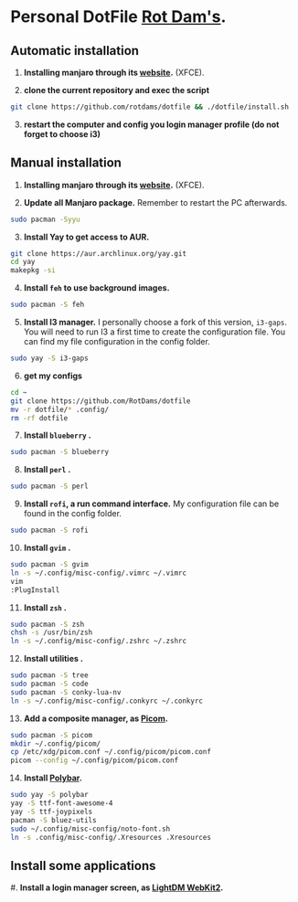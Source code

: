 # Personal DotFile [Rot Dam's](https://github.com/rotdams).

## Automatic installation
1. **Installing manjaro through its [website](https://manjaro.org/download/).** (XFCE).

2. **clone the current repository and exec the script**
```bash
git clone https://github.com/rotdams/dotfile && ./dotfile/install.sh
```
3. **restart the computer and config you login manager profile (do not forget to choose i3)**

## Manual installation

1. **Installing manjaro through its [website](https://manjaro.org/download/).** (XFCE).


2. **Update all Manjaro package.** Remember to restart the PC afterwards.
```bash
sudo pacman -Syyu
```
3. **Install Yay to get access to AUR.**
```bash
git clone https://aur.archlinux.org/yay.git
cd yay
makepkg -si
```

4. **Install `feh` to use background images.**
```bash
sudo pacman -S feh
```

5. **Install I3 manager.** I personally choose a fork of this version, `i3-gaps`. You will need to run I3 a first time to create the configuration file. You can find my file configuration in the config folder.
```bash
sudo yay -S i3-gaps
```
6. **get my configs** 
```bash
cd ~
git clone https://github.com/RotDams/dotfile
mv -r dotfile/* .config/
rm -rf dotfile
```

7. **Install `blueberry` .** 
```bash
sudo pacman -S blueberry 
```
 
8. **Install `perl` .** 
```bash
sudo pacman -S perl 
```

9. **Install `rofi`, a run command interface.** My configuration file can be found in the config folder.
```bash
sudo pacman -S rofi
```

10. **Install `gvim` .** 
```bash
sudo pacman -S gvim 
ln -s ~/.config/misc-config/.vimrc ~/.vimrc
vim
:PlugInstall
```
11. **Install `zsh` .** 
```bash
sudo pacman -S zsh
chsh -s /usr/bin/zsh
ln -s ~/.config/misc-config/.zshrc ~/.zshrc

```
12. **Install utilities .** 
```bash
sudo pacman -S tree
sudo pacman -S code
sudo pacman -S conky-lua-nv
ln -s ~/.config/misc-config/.conkyrc ~/.conkyrc
```
13. **Add a composite manager, as [Picom](https://wiki.archlinux.org/index.php/Picom).**
```bash
sudo pacman -S picom
mkdir ~/.config/picom/
cp /etc/xdg/picom.conf ~/.config/picom/picom.conf
picom --config ~/.config/picom/picom.conf
```


14. **Install [Polybar](https://github.com/polybar/polybar/wiki).** 
```bash
sudo yay -S polybar
yay -S ttf-font-awesome-4
yay -S ttf-joypixels
pacman -S bluez-utils
sudo ~/.config/misc-config/noto-font.sh
ln -s .config/misc-config/.Xresources .Xresources             
```


## Install some applications

#. **Install a login manager screen, as [LightDM WebKit2](https://github.com/Litarvan/lightdm-webkit-theme-litarvan).**
